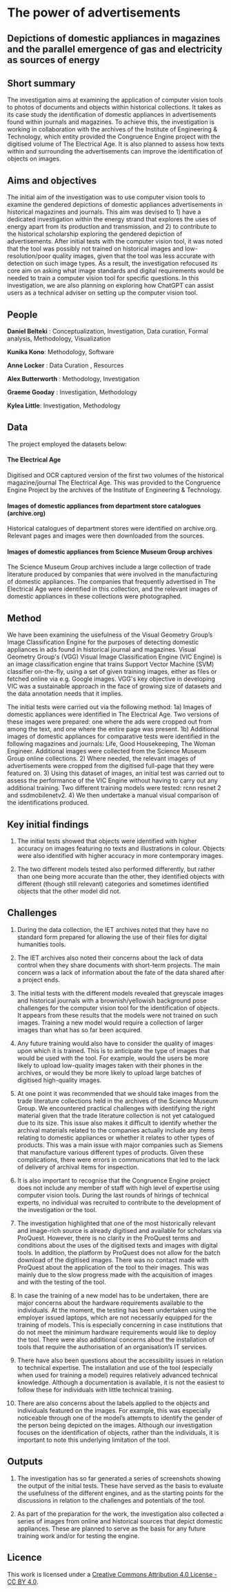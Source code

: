 # The power of advertisements

##  Depictions of domestic appliances in magazines and the parallel emergence of gas and electricity as sources of energy

## Short summary
The investigation aims at examining the application of computer vision tools to photos of documents and objects within historical collections. It takes as its case study the identification of domestic appliances in advertisements found within journals and magazines. To achieve this, the investigation is working in collaboration with the archives of the Institute of Engineering & Technology, which entity provided the Congruence Engine project with the digitised volume of The Electrical Age. It is also planned to assess how texts within and surrounding the advertisements can improve the identification of objects on images. 

## Aims and objectives

The initial aim of the investigation was to use computer vision tools to examine the gendered depictions of domestic appliances advertisements in historical magazines and journals. This aim was devised to 1) have a dedicated investigation within the energy strand that explores the uses of energy apart from its production and transmission, and 2) to contribute to the historical scholarship exploring the gendered depiction of advertisements.
After initial tests with the computer vision tool, it was noted that the tool was possibly not trained on historical images and low-resolution/poor quality images, given that the tool was less accurate with detection on such image types. As a result, the investigation refocused its core aim on asking what image standards and digital requirements would be needed to train a computer vision tool for specific questions. In this investigation, we are also planning on exploring how ChatGPT can assist users as a technical adviser on setting up the computer vision tool. 


## People 

**Daniel Belteki** : Conceptualization, Investigation, Data curation, Formal analysis, Methodology, Visualization 

**Kunika Kono**: Methodology, Software

**Anne Locker** : Data Curation , Resources

**Alex Butterworth** : Methodology, Investigation

**Graeme Gooday** : Investigation, Methodology

**Kylea Little**: Investigation, Methodology


## Data
The project employed the datasets below:
#### The Electrical Age 
Digitised and OCR captured version of the first two volumes of the historical magazine/journal The Electrical Age. This was provided to the Congruence Engine Project by the archives of the Institute of Engineering & Technology.

#### Images of domestic appliances from department store catalogues (archive.org)
Historical catalogues of department stores were identified on archive.org. Relevant pages and images were then downloaded from the sources.

#### Images of domestic appliances from Science Museum Group archives
The Science Museum Group archives include a large collection of trade literature produced by companies that were involved in the manufacturing of domestic appliances. The companies that frequently advertised in The Electrical Age were identified in this collection, and the relevant images of domestic appliances in these collections were photographed. 


## Method

We have been examining the usefulness of the Visual Geometry Group’s Image Classification Engine for the purposes of detecting domestic appliances in ads found in historical journal and magazines. Visual Geometry Group's (VGG) Visual Image Classification Engine (VIC Engine) is an image classification engine that trains Support Vector Machine (SVM) classifier on-the-fly, using a set of given training images, either as files or fetched online via e.g. Google images. VGG's key objective in developing VIC was a sustainable approach in the face of growing size of datasets and the data annotation needs that it implies.

The initial tests were carried out via the following method:
1a) Images of domestic appliances were identified in The Electrical Age. Two versions of these images were prepared: one where the ads were cropped out from among the text, and one where the entire page was present.
1b) Additional images of domestic appliances for comparative tests were identified in the following magazines and journals:  Life, Good Housekeeping, The Woman Engineer. Additional images were collected from the Science Museum Group online collections. 
2) Where needed, the relevant images of advertisements were cropped from the digitised full-page that they were featured on.
3) Using this dataset of images, an initial test was carried out to assess the performance of the VIC Engine without having to carry out any additional training. Two different training models were tested: rcnn resnet 2 and ssdmobilenetv2.
4) We then undertake a manual visual comparison of the identifications produced.

## Key initial findings
1)	The initial tests showed that objects were identified with higher accuracy on images featuring no texts and illustrations in colour. Objects were also identified with higher accuracy in more contemporary images. 

2)	The two different models tested also performed differently, but rather than one being more accurate than the other, they identified objects with different (though still relevant) categories and sometimes identified objects that the other model did not.

## Challenges
1)	During the data collection, the IET archives noted that they have no standard form prepared for allowing the use of their files for digital humanities tools.

2)	The IET archives also noted their concerns about the lack of data control when they share documents with short-term projects. The main concern was a lack of information about the fate of the data shared after a project ends. 

3)	The initial tests with the different models revealed that greyscale images and historical journals with a brownish/yellowish background pose challenges for the computer vision tool for the identification of objects. It appears from these results that the models were not trained on such images. Training a new model would require a collection of larger images than what has so far been acquired. 

4)	Any future training would also have to consider the quality of images upon which it is trained. This is to anticipate the type of images that would be used with the tool. For example, would the users be more likely to upload low-quality images taken with their phones in the archives, or would they be more likely to upload large batches of digitised high-quality images. 

5)	At one point it was recommended that we should take images from the trade literature collections held in the archives of the Science Museum Group. We encountered practical challenges with identifying the right material given that the trade literature collection is not yet catalogued due to its size. This issue also makes it difficult to identify whether the archival materials related to the companies actually include any items relating to domestic appliances or whether it relates to other types of products. This was a main issue with major companies such as Siemens that manufacture various different types of products. Given these complications, there were errors in communications that led to the lack of delivery of archival items for inspection.

6)	It is also important to recognise that the Congruence Engine project does not include any member of staff with high level of expertise using computer vision tools. During the last rounds of hirings of technical experts, no individual was recruited to contribute to the development of the investigation or the tool.

7)	The investigation highlighted that one of the most historically relevant and image-rich source is already digitised and available for scholars via ProQuest. However, there is no clarity in the ProQuest terms and conditions about the uses of the digitised texts and images with digital tools. In addition, the platform by ProQuest does not allow for the batch download of the digitised images. There was no contact made with ProQuest about the application of the tool to their images. This was mainly due to the slow progress made with the acquisition of images and with the testing of the tool. 

8)	In case the training of a new model has to be undertaken, there are major concerns about the hardware requirements available to the individuals. At the moment, the testing has been undertaken using the employer issued laptops, which are not necessarily equipped for the training of models. This is especially concerning in case institutions that do not meet the minimum hardware requirements would like to deploy the tool. There were also additional concerns about the installation of tools that require the authorisation of an organisation’s IT services.

9)	There have also been questions about the accessibility issues in relation to technical expertise. The installation and use of the tool (especially when used for training a model) requires relatively advanced technical knowledge. Although a documentation is available, it is not the easiest to follow these for individuals with little technical training.

10)	There are also concerns about the labels applied to the objects and individuals featured on the images. For example, this was especially noticeable through one of the model’s attempts to identify the gender of the person being depicted on the images. Although our investigation focuses on the identification of objects, rather than the individuals, it is important to note this underlying limitation of the tool. 

## Outputs
1)	The investigation has so far generated a series of screenshots showing the output of the initial tests. These have served as the basis to evaluate the usefulness of the different engines, and as the starting points for the discussions in relation to the challenges and potentials of the tool.

2)	As part of the preparation for the work, the investigation also collected a series of images from online and historical sources that depict domestic appliances. These are planned to serve as the basis for any future training work and/or for testing the engine.


## Licence 
This work is licensed under a [Creative Commons Attribution 4.0 License - CC BY 4.0](https://creativecommons.org/licenses/by/4.0/).

